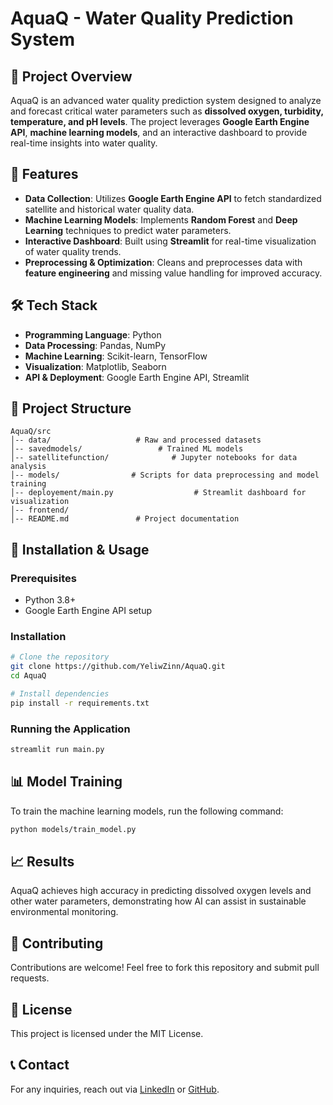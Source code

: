 # AquaQ - Water Quality Prediction System

## 📌 Project Overview
AquaQ is an advanced water quality prediction system designed to analyze and forecast critical water parameters such as **dissolved oxygen, turbidity, temperature, and pH levels**. The project leverages **Google Earth Engine API**, **machine learning models**, and an interactive dashboard to provide real-time insights into water quality.

## 🚀 Features
- **Data Collection**: Utilizes **Google Earth Engine API** to fetch standardized satellite and historical water quality data.
- **Machine Learning Models**: Implements **Random Forest** and **Deep Learning** techniques to predict water parameters.
- **Interactive Dashboard**: Built using **Streamlit** for real-time visualization of water quality trends.
- **Preprocessing & Optimization**: Cleans and preprocesses data with **feature engineering** and missing value handling for improved accuracy.

## 🛠️ Tech Stack
- **Programming Language**: Python
- **Data Processing**: Pandas, NumPy
- **Machine Learning**: Scikit-learn, TensorFlow
- **Visualization**: Matplotlib, Seaborn
- **API & Deployment**: Google Earth Engine API, Streamlit

## 📂 Project Structure
```
AquaQ/src
│-- data/                   # Raw and processed datasets
│-- savedmodels/                 # Trained ML models
│-- satellitefunction/              # Jupyter notebooks for data analysis
│-- models/                # Scripts for data preprocessing and model training
│-- deployement/main.py                  # Streamlit dashboard for visualization
│-- frontend/                       
│-- README.md               # Project documentation
```

## 🔧 Installation & Usage
### Prerequisites
- Python 3.8+
- Google Earth Engine API setup

### Installation
```sh
# Clone the repository
git clone https://github.com/YeliwZinn/AquaQ.git
cd AquaQ

# Install dependencies
pip install -r requirements.txt
```

### Running the Application
```sh
streamlit run main.py
```

## 📊 Model Training
To train the machine learning models, run the following command:
```sh
python models/train_model.py
```

## 📈 Results
AquaQ achieves high accuracy in predicting dissolved oxygen levels and other water parameters, demonstrating how AI can assist in sustainable environmental monitoring.

## 🤝 Contributing
Contributions are welcome! Feel free to fork this repository and submit pull requests.

## 📜 License
This project is licensed under the MIT License.

## 📞 Contact
For any inquiries, reach out via [LinkedIn](https://www.linkedin.com/in/shubham-shankar-a7b1b2285/) or [GitHub](https://github.com/YeliwZinn).

